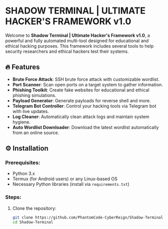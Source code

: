 # SHADOW TERMINAL | ULTIMATE HACKER'S FRAMEWORK v1.0

Welcome to **Shadow Terminal | Ultimate Hacker's Framework v1.0**, a powerful and fully automated multi-tool designed for educational and ethical hacking purposes. This framework includes several tools to help security researchers and ethical hackers test their systems.

## 🔥 **Features**
- **Brute Force Attack**: SSH brute force attack with customizable wordlist.
- **Port Scanner**: Scan open ports on a target system to gather information.
- **Phishing Toolkit**: Create fake websites for educational and ethical phishing simulations.
- **Payload Generator**: Generate payloads for reverse shell and more.
- **Telegram Bot Controller**: Control your hacking tools via Telegram bot with live updates.
- **Log Cleaner**: Automatically clean attack logs and maintain system hygiene.
- **Auto Wordlist Downloader**: Download the latest wordlist automatically from an online source.

## ⚙️ **Installation**

### Prerequisites:
- Python 3.x
- Termux (for Android users) or any Linux-based OS
- Necessary Python libraries (install via `requirements.txt`)

### Steps:
1. Clone the repository:
   ```bash
   git clone https://github.com/PhantomCode-CyberReign/Shadow-Terminal.git
   cd Shadow-Terminal
